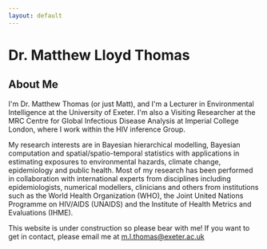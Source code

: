 ```yaml
---
layout: default
---
```


# Dr. Matthew Lloyd Thomas

## About Me 

I'm Dr. Matthew Thomas (or just Matt), and I'm a Lecturer in Environmental Intelligence at the University of Exeter. I'm also a Visiting Researcher at the MRC Centre for Global Infectious Disease Analysis at Imperial College London, where I work within the HIV inference Group. 

My research interests are in Bayesian hierarchical modelling, Bayesian computation and spatial/spatio-temporal statistics with applications in estimating exposures to environmental hazards, climate change, epidemiology and public health. Most of my research has been performed in collaboration with international experts from disciplines including epidemiologists, numerical modellers, clinicians and others from institutions such as the World Health Organization (WHO), the Joint United Nations Programme on HIV/AIDS (UNAIDS) and the Institute of Health Metrics and Evaluations (IHME). 

This website is under construction so please bear with me! If you want to get in contact, please email me at m.l.thomas@exeter.ac.uk 
